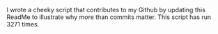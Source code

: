 I wrote a cheeky script that contributes to my Github by updating this ReadMe to illustrate why more than commits matter. This script has run 3271 times.
